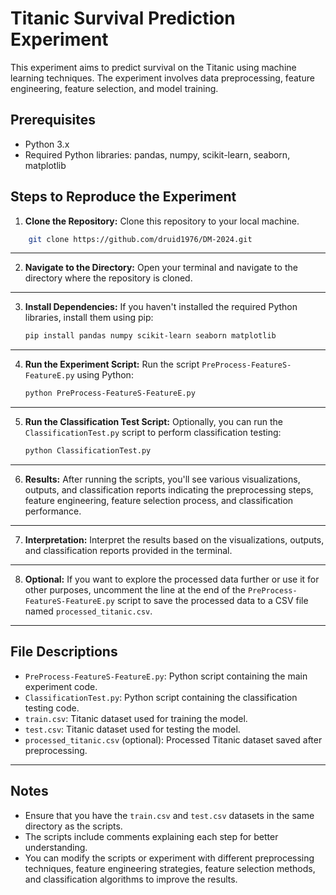 # Titanic Survival Prediction Experiment

This experiment aims to predict survival on the Titanic using machine learning techniques. The experiment involves data preprocessing, feature engineering, feature selection, and model training.

## Prerequisites

- Python 3.x
- Required Python libraries: pandas, numpy, scikit-learn, seaborn, matplotlib

## Steps to Reproduce the Experiment

1. **Clone the Repository:** Clone this repository to your local machine.
```bash 
    git clone https://github.com/druid1976/DM-2024.git
```
---
2. **Navigate to the Directory:** Open your terminal and navigate to the directory where the repository is cloned.
---
3. **Install Dependencies:** If you haven't installed the required Python libraries, install them using pip:
    ```bash
    pip install pandas numpy scikit-learn seaborn matplotlib
    ```
---
4. **Run the Experiment Script:** Run the script `PreProcess-FeatureS-FeatureE.py` using Python:
    ```bash
    python PreProcess-FeatureS-FeatureE.py
    ```
---
5. **Run the Classification Test Script:** Optionally, you can run the `ClassificationTest.py` script to perform classification testing:
    ```bash
    python ClassificationTest.py
    ```
---
6. **Results:** After running the scripts, you'll see various visualizations, outputs, and classification reports indicating the preprocessing steps, feature engineering, feature selection process, and classification performance.
---
7. **Interpretation:** Interpret the results based on the visualizations, outputs, and classification reports provided in the terminal.
---
8. **Optional:** If you want to explore the processed data further or use it for other purposes, uncomment the line at the end of the `PreProcess-FeatureS-FeatureE.py` script to save the processed data to a CSV file named `processed_titanic.csv`.
---
## File Descriptions

- `PreProcess-FeatureS-FeatureE.py`: Python script containing the main experiment code.
- `ClassificationTest.py`: Python script containing the classification testing code.
- `train.csv`: Titanic dataset used for training the model.
- `test.csv`: Titanic dataset used for testing the model.
- `processed_titanic.csv` (optional): Processed Titanic dataset saved after preprocessing.
---
## Notes

- Ensure that you have the `train.csv` and `test.csv` datasets in the same directory as the scripts.
- The scripts include comments explaining each step for better understanding.
- You can modify the scripts or experiment with different preprocessing techniques, feature engineering strategies, feature selection methods, and classification algorithms to improve the results.
